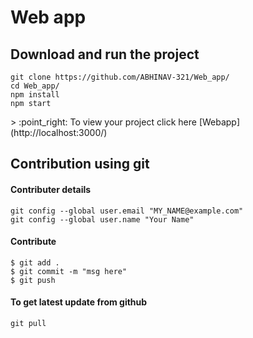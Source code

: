 # Web app

## Download and run the project 
```
git clone https://github.com/ABHINAV-321/Web_app/
cd Web_app/
npm install
npm start
```
<p>
>  :point_right: To view your project click here [Webapp](http://localhost:3000/)
</p>


## Contribution using git 

#### Contributer details 
```
git config --global user.email "MY_NAME@example.com"
git config --global user.name "Your Name"
```
#### Contribute

```
$ git add .
$ git commit -m "msg here"
$ git push
```

#### To get latest update from github 
```
git pull
```
